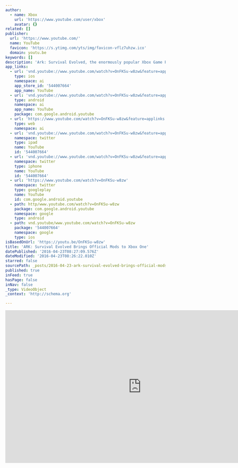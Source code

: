 ```yaml
---
author:
  - name: Xbox
    url: 'https://www.youtube.com/user/xbox'
    avatar: {}
related: []
publisher:
  url: 'https://www.youtube.com/'
  name: YouTube
  favicon: 'https://s.ytimg.com/yts/img/favicon-vflz7uhzw.ico'
  domain: youtu.be
keywords: []
description: 'Ark: Survival Evolved, the enormously popular Xbox Game Preview title, is bringing official mods to Xbox One, starting with "The Center," a fantasy themed map that literally doubles the size of the game.'
app_links:
  - url: 'vnd.youtube://www.youtube.com/watch?v=OnFKSu-w8zw&feature=applinks'
    type: ios
    namespace: ai
    app_store_id: '544007664'
    app_name: YouTube
  - url: 'vnd.youtube://www.youtube.com/watch?v=OnFKSu-w8zw&feature=applinks'
    type: android
    namespace: ai
    app_name: YouTube
    package: com.google.android.youtube
  - url: 'https://www.youtube.com/watch?v=OnFKSu-w8zw&feature=applinks'
    type: web
    namespace: ai
  - url: 'vnd.youtube://www.youtube.com/watch?v=OnFKSu-w8zw&feature=applinks'
    namespace: twitter
    type: ipad
    name: YouTube
    id: '544007664'
  - url: 'vnd.youtube://www.youtube.com/watch?v=OnFKSu-w8zw&feature=applinks'
    namespace: twitter
    type: iphone
    name: YouTube
    id: '544007664'
  - url: 'https://www.youtube.com/watch?v=OnFKSu-w8zw'
    namespace: twitter
    type: googleplay
    name: YouTube
    id: com.google.android.youtube
  - path: http/www.youtube.com/watch?v=OnFKSu-w8zw
    package: com.google.android.youtube
    namespace: google
    type: android
  - path: vnd.youtube/www.youtube.com/watch?v=OnFKSu-w8zw
    package: '544007664'
    namespace: google
    type: ios
isBasedOnUrl: 'https://youtu.be/OnFKSu-w8zw'
title: 'ARK: Survival Evolved Brings Official Mods to Xbox One'
datePublished: '2016-04-23T08:27:09.576Z'
dateModified: '2016-04-23T08:26:22.010Z'
starred: false
sourcePath: _posts/2016-04-23-ark-survival-evolved-brings-official-mods-to-xbox-one.md
published: true
inFeed: true
hasPage: false
inNav: false
_type: VideoObject
_context: 'http://schema.org'

---
```

<iframe src="https://cdn.embedly.com/widgets/media.html?src=https%3A%2F%2Fwww.youtube.com%2Fembed%2FOnFKSu-w8zw%3Ffeature%3Doembed&amp;url=https%3A%2F%2Fwww.youtube.com%2Fwatch%3Fv%3DOnFKSu-w8zw%26feature%3Dyoutu.be&amp;image=https%3A%2F%2Fi.ytimg.com%2Fvi%2FOnFKSu-w8zw%2Fhqdefault.jpg&amp;key=b7d04c9b404c499eba89ee7072e1c4f7&amp;type=text%2Fhtml&amp;schema=youtube" width="854" height="480" scrolling="no" frameborder="0" allowfullscreen="" style=""></iframe>
